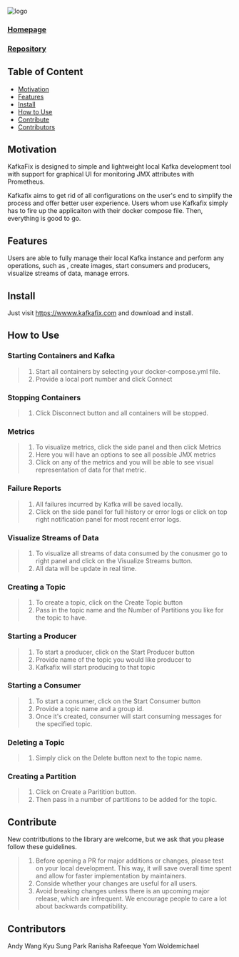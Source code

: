 ![logo]()

### [Homepage](https://www.kafkafix.com)
### [Repository](https://github.com/oslabs-beta/kafkafix)

## Table of Content

- [ Motivation ](#-motivation)
- [ Features ](#-features)
- [ Install ](#-install)
- [ How to Use ](#-how-to-use)
- [ Contribute ](#-contribute)
- [ Contributors ](#-contributors)

## Motivation

KafkaFix is designed to simple and lightweight local Kafka development tool with support for graphical UI for monitoring JMX attributes with Prometheus.

Kafkafix aims to get rid of all configurations on the user's end to simplify the process and offer better user experience. Users whom use Kafkafix simply has to fire up the applicaiton with their docker compose file. Then, everything is good to go.

## Features

Users are able to fully manage their local Kafka instance and perform any operations, such as , create images, start consumers and producers, visualize streams of data, manage errors.

## Install

Just visit https://wwww.kafkafix.com and download and install.

## How to Use

### Starting Containers and Kafka

> 1. Start all containers by selecting your docker-compose.yml file.
> 2. Provide a local port number and click Connect

### Stopping Containers

> 1. Click Disconnect button and all containers will be stopped.

### Metrics

> 1. To visualize metrics, click the side panel and then click Metrics
> 2. Here you will have an options to see all possible JMX metrics
> 3. Click on any of the metrics and you will be able to see visual representation of data for that metric.

### Failure Reports

> 1. All failures incurred by Kafka will be saved locally.
> 2. Click on the side panel for full history or error logs or click on top right notification panel for most recent error logs.

### Visualize Streams of Data

> 1. To visualize all streams of data consumed by the conusmer go to right panel and click on the Visualize Streams button.
> 2. All data will be update in real time.

### Creating a Topic

> 1. To create a topic, click on the Create Topic button
> 2. Pass in the topic name and the Number of Partitions you like for the topic to have.

### Starting a Producer

> 1. To start a producer, click on the Start Producer button
> 2. Provide name of the topic you would like producer to
> 3. Kafkafix will start producing to that topic

### Starting a Consumer

> 1. To start a consumer, click on the Start Consumer button
> 2. Provide a topic name and a group id.
> 3. Once it's created, consumer will start consuming messages for the specified topic.

### Deleting a Topic

> 1. Simply click on the Delete button next to the topic name.

### Creating a Partition

> 1. Click on Create a Paritition button.
> 2. Then pass in a number of partitions to be added for the topic.

## Contribute
New contritbutions to the library are welcome, but we ask that you please follow these guidelines.

> 1. Before opening a PR for major additions or changes, please test on your local development. This way, it will save overall time spent and allow for faster implementation by maintainers.
> 2. Conside whether your changes are useful for all users.
> 3. Avoid breaking changes unless there is an upcoming major release, which are infrequent. We encourage people to care a lot about backwards compatibility.

## Contributors

Andy Wang
Kyu Sung Park
Ranisha Rafeeque
Yom Woldemichael
